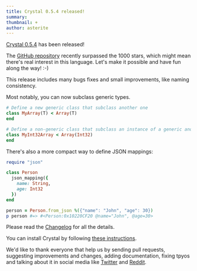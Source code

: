 ```yaml
---
title: Crystal 0.5.4 released!
summary:
thumbnail: +
author: asterite
---
```


[Crystal 0.5.4](https://github.com/crystal-lang/crystal/releases/tag/0.5.4) has been released!

The [GitHub repository](https://github.com/crystal-lang/crystal) recently surpassed the 1000 stars,
which might mean there's real interest in this language.
Let's make it possible and have fun along the way! :-)

This release includes many bugs fixes and small improvements, like naming consistency.

Most notably, you can now subclass generic types.

```ruby
# Define a new generic class that subclass another one
class MyArray(T) < Array(T)
end

# Define a non-generic class that subclass an instance of a generic another one
class MyInt32Array < Array(Int32)
end
```

There's also a more compact way to define JSON mappings:

```ruby
require "json"

class Person
  json_mapping({
    name: String,
    age: Int32
  })
end

person = Person.from_json %({"name": "John", "age": 30})
p person #=> #<Person:0x10220CF20 @name="John", @age=30>
```

Please read the [Changelog](https://github.com/crystal-lang/crystal/releases/tag/0.5.4) for all the details.

You can install Crystal by following [these instructions](/install).

We'd like to thank everyone that help us by sending pull requests, suggesting improvements and changes,
adding documentation, fixing tpyos and talking about it in social media like [Twitter](https://twitter.com/search?q=crystal-lang.org)
and [Reddit](http://www.reddit.com/r/crystal_programming).
